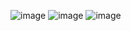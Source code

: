 ![image](https://github.com/user-attachments/assets/c2ad8aba-5e53-4ff8-9997-42f03d936c1c)
![image](https://github.com/user-attachments/assets/40ba2f14-3616-420c-8402-528251e62a3e)
![image](https://github.com/user-attachments/assets/6f530286-cc8b-481d-be90-756ff1561b90)
